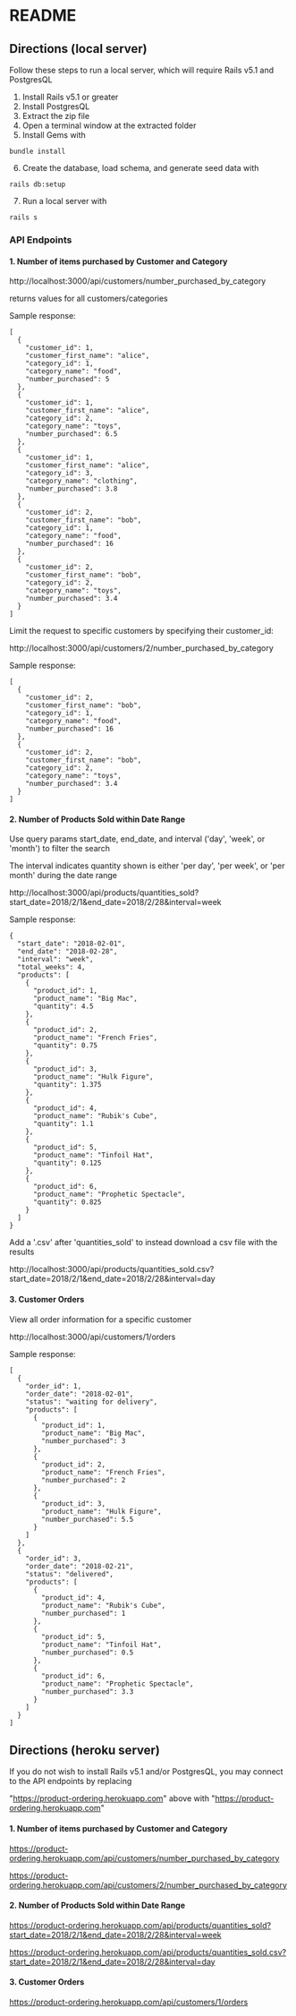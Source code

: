 # README

## Directions (local server)
Follow these steps to run a local server, which will require Rails v5.1 and PostgresQL
1. Install Rails v5.1 or greater
2. Install PostgresQL
3. Extract the zip file
4. Open a terminal window at the extracted folder
5. Install Gems with 
```
bundle install
```
6. Create the database, load schema, and generate seed data with 
```
rails db:setup
```
7. Run a local server with 
```
rails s
```

### API Endpoints

#### 1. Number of items purchased by Customer and Category
http://localhost:3000/api/customers/number_purchased_by_category

returns values for all customers/categories

Sample response:
```
[
  {
    "customer_id": 1,
    "customer_first_name": "alice",
    "category_id": 1,
    "category_name": "food",
    "number_purchased": 5
  },
  {
    "customer_id": 1,
    "customer_first_name": "alice",
    "category_id": 2,
    "category_name": "toys",
    "number_purchased": 6.5
  },
  {
    "customer_id": 1,
    "customer_first_name": "alice",
    "category_id": 3,
    "category_name": "clothing",
    "number_purchased": 3.8
  },
  {
    "customer_id": 2,
    "customer_first_name": "bob",
    "category_id": 1,
    "category_name": "food",
    "number_purchased": 16
  },
  {
    "customer_id": 2,
    "customer_first_name": "bob",
    "category_id": 2,
    "category_name": "toys",
    "number_purchased": 3.4
  }
]
```

Limit the request to specific customers by specifying their customer_id:

http://localhost:3000/api/customers/2/number_purchased_by_category

Sample response:

```
[
  {
    "customer_id": 2,
    "customer_first_name": "bob",
    "category_id": 1,
    "category_name": "food",
    "number_purchased": 16
  },
  {
    "customer_id": 2,
    "customer_first_name": "bob",
    "category_id": 2,
    "category_name": "toys",
    "number_purchased": 3.4
  }
]
```

#### 2. Number of Products Sold within Date Range

Use query params start_date, end_date, and interval ('day', 'week', or 'month') to filter the search

The interval indicates quantity shown is either 'per day', 'per week', or 'per month' during the date range

http://localhost:3000/api/products/quantities_sold?start_date=2018/2/1&end_date=2018/2/28&interval=week

Sample response:

```
{
  "start_date": "2018-02-01",
  "end_date": "2018-02-28",
  "interval": "week",
  "total_weeks": 4,
  "products": [
    {
      "product_id": 1,
      "product_name": "Big Mac",
      "quantity": 4.5
    },
    {
      "product_id": 2,
      "product_name": "French Fries",
      "quantity": 0.75
    },
    {
      "product_id": 3,
      "product_name": "Hulk Figure",
      "quantity": 1.375
    },
    {
      "product_id": 4,
      "product_name": "Rubik's Cube",
      "quantity": 1.1
    },
    {
      "product_id": 5,
      "product_name": "Tinfoil Hat",
      "quantity": 0.125
    },
    {
      "product_id": 6,
      "product_name": "Prophetic Spectacle",
      "quantity": 0.825
    }
  ]
}
```

Add a '.csv' after 'quantities_sold' to instead download a csv file with the results

http://localhost:3000/api/products/quantities_sold.csv?start_date=2018/2/1&end_date=2018/2/28&interval=day

#### 3. Customer Orders

View all order information for a specific customer

http://localhost:3000/api/customers/1/orders

Sample response:

```
[
  {
    "order_id": 1,
    "order_date": "2018-02-01",
    "status": "waiting for delivery",
    "products": [
      {
        "product_id": 1,
        "product_name": "Big Mac",
        "number_purchased": 3
      },
      {
        "product_id": 2,
        "product_name": "French Fries",
        "number_purchased": 2
      },
      {
        "product_id": 3,
        "product_name": "Hulk Figure",
        "number_purchased": 5.5
      }
    ]
  },
  {
    "order_id": 3,
    "order_date": "2018-02-21",
    "status": "delivered",
    "products": [
      {
        "product_id": 4,
        "product_name": "Rubik's Cube",
        "number_purchased": 1
      },
      {
        "product_id": 5,
        "product_name": "Tinfoil Hat",
        "number_purchased": 0.5
      },
      {
        "product_id": 6,
        "product_name": "Prophetic Spectacle",
        "number_purchased": 3.3
      }
    ]
  }
]
```

## Directions (heroku server)
If you do not wish to install Rails v5.1 and/or PostgresQL, you may connect to the API endpoints by replacing

"https://product-ordering.herokuapp.com" above with "https://product-ordering.herokuapp.com"

#### 1. Number of items purchased by Customer and Category

https://product-ordering.herokuapp.com/api/customers/number_purchased_by_category

https://product-ordering.herokuapp.com/api/customers/2/number_purchased_by_category

#### 2. Number of Products Sold within Date Range

https://product-ordering.herokuapp.com/api/products/quantities_sold?start_date=2018/2/1&end_date=2018/2/28&interval=week

https://product-ordering.herokuapp.com/api/products/quantities_sold.csv?start_date=2018/2/1&end_date=2018/2/28&interval=day

#### 3. Customer Orders

https://product-ordering.herokuapp.com/api/customers/1/orders